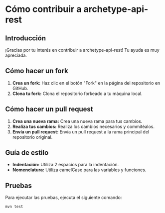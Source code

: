# Cómo contribuir a archetype-api-rest

## Introducción

¡Gracias por tu interés en contribuir a archetype-api-rest! Tu ayuda es muy apreciada.

## Cómo hacer un fork

1. **Crea un fork:** Haz clic en el botón "Fork" en la página del repositorio en GitHub.
2. **Clona tu fork:** Clona el repositorio forkeado a tu máquina local.

## Cómo hacer un pull request

1. **Crea una nueva rama:** Crea una nueva rama para tus cambios.
2. **Realiza tus cambios:** Realiza los cambios necesarios y commitéalos.
3. **Envía un pull request:** Envía un pull request a la rama principal del repositorio original.

## Guía de estilo

* **Indentación:** Utiliza 2 espacios para la indentación.
* **Nomenclatura:** Utiliza camelCase para las variables y funciones.

## Pruebas

Para ejecutar las pruebas, ejecuta el siguiente comando:

```bash
mvn test